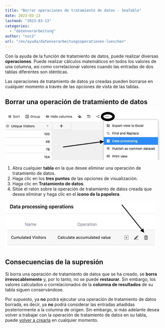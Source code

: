 ```yaml
---
title: "Borrar operaciones de tratamiento de datos - SeaTable"
date: 2023-03-13
lastmod: "2023-03-13"
categories: 
  - "datenverarbeitung"
author: "nsc2"
url: "/es/ayuda/datenverarbeitungsoperationen-loeschen"
---
```


Con la ayuda de la función de tratamiento de datos, puede realizar diversas **operaciones**. Puede realizar cálculos matemáticos en todos los valores de una columna, así como correlacionar valores cuando las entradas de dos tablas diferentes son idénticas.

Las operaciones de tratamiento de datos ya creadas pueden borrarse en cualquier momento a través de las opciones de vista de las tablas.

## Borrar una operación de tratamiento de datos

![Haga clic en Tratamiento de datos](images/create-an-data-processing-action-1.jpg)

1. Abra cualquier **tabla** en la que desee eliminar una operación de tratamiento de datos.
2. Haga clic en los **tres puntos** de las opciones de visualización.
3. Haga clic en **Tratamiento de datos**.
4. Sitúe el ratón sobre la operación de tratamiento de datos creada que desea eliminar y haga clic en el **icono de la papelera**.

![Suprimir una acción de tratamiento de datos](images/delete-data-processing-actions.jpg)

## Consecuencias de la supresión

Si borra una operación de tratamiento de datos que se ha creado, se **borra irrevocablemente** y, por lo tanto, no se puede **restaurar**. Sin embargo, los valores calculados o correlacionados de la **columna de resultados** de su tabla siguen conservándose.

Por supuesto, ya **no** podrá ejecutar una operación de tratamiento de datos borrada, es decir, ya **no** podrá considerar las entradas añadidas posteriormente a la columna de origen. Sin embargo, si más adelante desea volver a trabajar con la operación de tratamiento de datos en su tabla, puede [volver a crearla](https://seatable.io/es/docs/datenverarbeitung/datenverarbeitungsoperationen-anlegen/) en cualquier momento.
